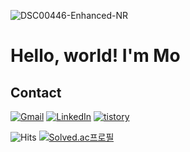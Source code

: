 ![DSC00446-Enhanced-NR](https://github.com/user-attachments/assets/67a50e7c-6db2-4f1a-902b-03efbc250579)

# Hello, world! I'm Mo


## Contact 
[![Gmail](https://img.shields.io/badge/Gmail-D14836.svg?&logo=gmail&logoColor=white)](mailto:jmmo0722@gmail.com)
[![LinkedIn](https://img.shields.io/badge/LinkedIn-0A66C2?&logo=linkedin&logoColor=fff)](https://www.linkedin.com/in/%EC%A0%95%EB%AF%BC-%EB%AA%A8-289504385/)
[![tistory](https://img.shields.io/badge/tistory-E34F26.svg?&logo=tistory&logoColor=white)](https://mozmin.tistory.com)

![Hits](https://komarev.com/ghpvc/?username=mozmin) 
[![Solved.ac프로필](http://mazassumnida.wtf/api/mini/generate_badge?boj=jmmo0722)](https://solved.ac/jmmo0722)



